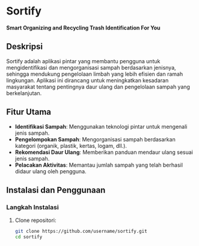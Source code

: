 # Sortify
**Smart Organizing and Recycling Trash Identification For You**  

## Deskripsi  
Sortify adalah aplikasi pintar yang membantu pengguna untuk mengidentifikasi dan mengorganisasi sampah berdasarkan jenisnya, sehingga mendukung pengelolaan limbah yang lebih efisien dan ramah lingkungan. Aplikasi ini dirancang untuk meningkatkan kesadaran masyarakat tentang pentingnya daur ulang dan pengelolaan sampah yang berkelanjutan.  

## Fitur Utama  
- **Identifikasi Sampah**: Menggunakan teknologi pintar untuk mengenali jenis sampah.  
- **Pengelompokan Sampah**: Mengorganisasi sampah berdasarkan kategori (organik, plastik, kertas, logam, dll.).  
- **Rekomendasi Daur Ulang**: Memberikan panduan mendaur ulang sesuai jenis sampah.  
- **Pelacakan Aktivitas**: Memantau jumlah sampah yang telah berhasil didaur ulang oleh pengguna.  

## Instalasi dan Penggunaan  

### Langkah Instalasi  
1. Clone repositori:  
   ```bash
   git clone https://github.com/username/sortify.git
   cd sortify
   ```
